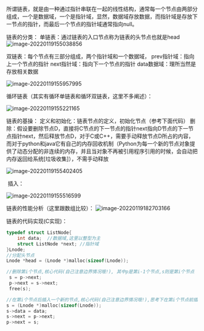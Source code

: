 所谓链表，就是由一种通过指针串联在一起的线性结构，通常每一个节点由两部分组成，一个是数据域，一个是指针域，显然，数据域存放数据，而指针域是存放下一节点的指针，而最后一个节点的指针域通常指向null。

链表的分类：
	单链表：通过链表的入口节点称为链表的头节点也就是head
![image-20220119155038856](C:\Users\Administrator\AppData\Roaming\Typora\typora-user-images\image-20220119155038856.png)

双链表：每个节点有三部分组成，两个指针域和一个数据域，
prev指针域：指向上一个节点的指针
next指针域：指向下一个节点的指针
data数据域：理所当然是存放相关数据

![image-20220119155957995](C:\Users\Administrator\AppData\Roaming\Typora\typora-user-images\image-20220119155957995.png)

循环链表（其实有循环单链表和循环双链表，这里不多阐述）：

![image-20220119155221165](C:\Users\Administrator\AppData\Roaming\Typora\typora-user-images\image-20220119155221165.png)

链表的基操：
	定义和初始化：链表节点的定义，初始化节点（参考下面代码）
	删除：假设要删除节点D，直接将C节点的下一节点的指针next指向D节点的下一节点指针next，然后释放节点D，对于C或C++，需要手动释放节点D所占的内容，而对于python和java它有自己的内存回收机制（Python为每一个新的节点对象提供了动态分配的非连续的内存，并且当对象不再被引用程序引用的时候，会自动把内存返回给系统[垃圾收集]），不需手动释放

![image-20220119155402405](C:\Users\Administrator\AppData\Roaming\Typora\typora-user-images\image-20220119155402405.png)

​	插入：

![image-20220119155516599](C:\Users\Administrator\AppData\Roaming\Typora\typora-user-images\image-20220119155516599.png)

链表的性能分析（这里跟数组比较）：
![image-20220119182703166](C:\Users\Administrator\AppData\Roaming\Typora\typora-user-images\image-20220119182703166.png)

链表的代码实现(C实现)：

```c
typedef struct ListNode{
    int data;  //数据域,这里以整型为主
    struct ListNode *next; //指针域
}Lnode;
//分配头节点
Lnode *head = (Lnode *)malloc(sizeof(Lnode));

//删除第i个节点,核心代码(自己注意边界情况哦!), 其中p是第i-1个节点,s则是第i个节点
 s = p->next;
 p->next = s->next;
 free(s);

//在第i个节点后插入一个新的节点,核心代码(自己注意边界情况哦!),思考下在第i个节点前插入,代码如何写?
s = (Lnode *)malloc(sizeof(Lnode));
s->data = data;
s->next = p->next;
p->next = s;
```

